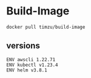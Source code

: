 # Build-Image

```bash
docker pull timzu/build-image
```

## versions

```
ENV awscli 1.22.71
ENV kubectl v1.23.4
ENV helm v3.8.1
```

